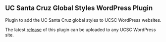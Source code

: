 ## UC Santa Cruz Global Styles WordPress Plugin ##

Plugin to add the UC Santa Cruz global styles to UCSC WordPress websites.

The latest [release](https://github.com/ucsc/plugin-global-styles) of this plugin can be uploaded to any UCSC WordPress site.

